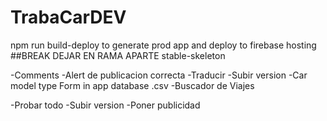# TrabaCarDEV

npm run build-deploy to generate prod app and deploy to firebase hosting
##BREAK DEJAR EN RAMA APARTE stable-skeleton

-Comments
-Alert de publicacion correcta
-Traducir
-Subir version
-Car model type Form in app database .csv
-Buscador de Viajes

-Probar todo
-Subir version
-Poner publicidad


